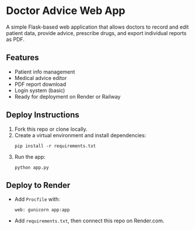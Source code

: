 # Doctor Advice Web App

A simple Flask-based web application that allows doctors to record and edit patient data, provide advice, prescribe drugs, and export individual reports as PDF.

## Features

- Patient info management
- Medical advice editor
- PDF report download
- Login system (basic)
- Ready for deployment on Render or Railway

## Deploy Instructions

1. Fork this repo or clone locally.
2. Create a virtual environment and install dependencies:
   ```
   pip install -r requirements.txt
   ```
3. Run the app:
   ```
   python app.py
   ```

## Deploy to Render

- Add `Procfile` with:
  ```
  web: gunicorn app:app
  ```

- Add `requirements.txt`, then connect this repo on Render.com.
